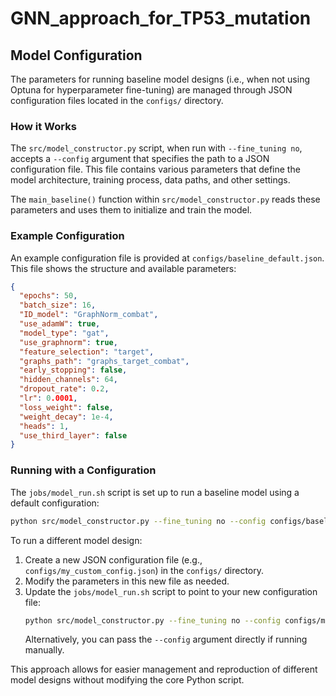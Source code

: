 # GNN_approach_for_TP53_mutation

## Model Configuration

The parameters for running baseline model designs (i.e., when not using Optuna for hyperparameter fine-tuning) are managed through JSON configuration files located in the `configs/` directory.

### How it Works

The `src/model_constructor.py` script, when run with `--fine_tuning no`, accepts a `--config` argument that specifies the path to a JSON configuration file. This file contains various parameters that define the model architecture, training process, data paths, and other settings.

The `main_baseline()` function within `src/model_constructor.py` reads these parameters and uses them to initialize and train the model.

### Example Configuration

An example configuration file is provided at `configs/baseline_default.json`. This file shows the structure and available parameters:

```json
{
  "epochs": 50,
  "batch_size": 16,
  "ID_model": "GraphNorm_combat",
  "use_adamW": true,
  "model_type": "gat",
  "use_graphnorm": true,
  "feature_selection": "target",
  "graphs_path": "graphs_target_combat",
  "early_stopping": false,
  "hidden_channels": 64,
  "dropout_rate": 0.2,
  "lr": 0.0001,
  "loss_weight": false,
  "weight_decay": 1e-4,
  "heads": 1,
  "use_third_layer": false
}
```

### Running with a Configuration

The `jobs/model_run.sh` script is set up to run a baseline model using a default configuration:

```bash
python src/model_constructor.py --fine_tuning no --config configs/baseline_default.json
```

To run a different model design:
1.  Create a new JSON configuration file (e.g., `configs/my_custom_config.json`) in the `configs/` directory.
2.  Modify the parameters in this new file as needed.
3.  Update the `jobs/model_run.sh` script to point to your new configuration file:
    ```bash
    python src/model_constructor.py --fine_tuning no --config configs/my_custom_config.json
    ```
    Alternatively, you can pass the `--config` argument directly if running manually.

This approach allows for easier management and reproduction of different model designs without modifying the core Python script.